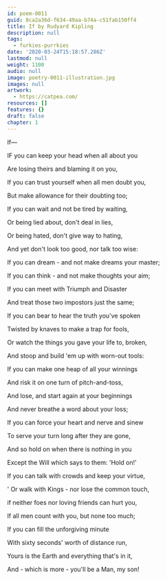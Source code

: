 ```yaml
---
id: poem-0011
guid: 8ca2a36d-f634-49aa-b74a-c51fab150ff4
title: If by Rudyard Kipling
description: null
tags:
  - furkies-purrkies
date: '2020-03-24T15:18:57.286Z'
lastmod: null
weight: 1100
audio: null
image: poetry-0011-illustration.jpg
images: null
artwork:
  - https://catpea.com/
resources: []
features: {}
draft: false
chapter: 1
---
```


If—

IF you can keep your head when all about you

Are losing theirs and blaming it on you,

If you can trust yourself when all men doubt you,

But make allowance for their doubting too;

If you can wait and not be tired by waiting,

Or being lied about, don't deal in lies,

Or being hated, don't give way to hating,

And yet don't look too good, nor talk too wise:

If you can dream - and not make dreams your master;

If you can think - and not make thoughts your aim;

If you can meet with Triumph and Disaster

And treat those two impostors just the same;

If you can bear to hear the truth you've spoken

Twisted by knaves to make a trap for fools,

Or watch the things you gave your life to, broken,

And stoop and build 'em up with worn-out tools:

If you can make one heap of all your winnings

And risk it on one turn of pitch-and-toss,

And lose, and start again at your beginnings

And never breathe a word about your loss;

If you can force your heart and nerve and sinew

To serve your turn long after they are gone,

And so hold on when there is nothing in you

Except the Will which says to them: 'Hold on!'

If you can talk with crowds and keep your virtue,

' Or walk with Kings - nor lose the common touch,

if neither foes nor loving friends can hurt you,

If all men count with you, but none too much;

If you can fill the unforgiving minute

With sixty seconds' worth of distance run,

Yours is the Earth and everything that's in it,

And - which is more - you'll be a Man, my son!
